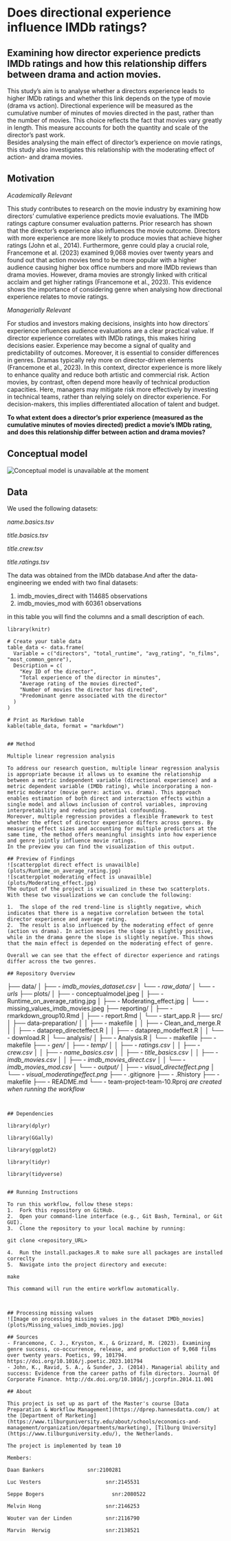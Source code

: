 
# Does directional experience influence IMDb ratings? 
## Examining how director experience predicts IMDb ratings and how this relationship differs between drama and action movies.

This study’s aim is to analyse whether a directors experience leads to higher IMDb ratings and whether this link depends on the type of movie (drama vs action). Directional experience will be measured as the cumulative number of minutes of movies directed in the past, rather than the number of movies. This choice reflects the fact that movies vary greatly in length. This measure accounts for both the quantity and scale of the director’s past work.  
Besides analysing the main effect of director’s experience on movie ratings, this study also investigates this relationship with the moderating effect of action- and drama movies. 


## Motivation

*Academically Relevant*

This study contributes to research on the movie industry by examining how directors’ cumulative experience predicts movie evaluations. The IMDb ratings capture consumer evaluation patterns. Prior research has shown that the director’s experience also influences the movie outcome. Directors with more experience are more likely to produce movies that achieve higher ratings (John et al., 2014). 
Furthermore, genre could play a crucial role, Francemone et al. (2023) examined 9,068 movies over twenty years and found out that action movies tend to be more popular with a higher audience causing higher box office numbers and more IMDb reviews than drama movies. However, drama movies are strongly linked with critical acclaim and get higher ratings (Francemone et al., 2023). This evidence shows the importance of considering genre when analysing how directional experience relates to movie ratings. 

*Managerially Relevant*

For studios and investors making decisions, insights into how directors´ experience influences audience evaluations are a clear practical value. If director experience correlates with IMDb ratings, this makes hiring decisions easier. Experience may become a signal of quality and predictability of outcomes. Moreover, it is essential to consider differences in genres. Dramas typically rely more on director-driven elements (Francemone et al., 2023). In this context, director experience is more likely to enhance quality and reduce both artistic and commercial risk. Action movies, by contrast, often depend more heavily of technical production capacities. Here, managers may mitigate risk more effectively by investing in technical teams, rather than relying solely on director experience. For decision-makers, this implies differentiated allocation of talent and budget.


**To what extent does a director’s prior experience (measured as the cumulative minutes of movies directed) predict a movie’s IMDb rating, and does this relationship differ between action and drama movies?**

## Conceptual model
![Conceptual model is unavailable at the moment](plots/conceptualmodel.jpeg)

## Data
We used the following datasets: 

*name.basics.tsv*

*title.basics.tsv*

*title.crew.tsv*

*title.ratings.tsv*

The data was obtained from the IMDb database.And after the data-engineering we ended with two final datasets:

1. imdb_movies_direct with 114685 observations 
2. imdb_movies_mod with 60361 observations

in this table you will find the columns and a small description of each.

```{r, results='asis'}
library(knitr)

# Create your table data
table_data <- data.frame(
  Variable = c("directors", "total_runtime", "avg_rating", "n_films", "most_common_genre"),
  Description = c(
    "Key ID of the director",
    "Total experience of the director in minutes",
    "Average rating of the movies directed",
    "Number of movies the director has directed",
    "Predominant genre associated with the director"
  )
)

# Print as Markdown table
kable(table_data, format = "markdown")


## Method

Multiple linear regression analysis

To address our research question, multiple linear regression analysis is appropriate because it allows us to examine the relationship between a metric independent variable (directional experience) and a metric dependent variable (IMDb rating), while incorporating a non-metric moderator (movie genre: action vs. drama). This approach enables estimation of both direct and interaction effects within a single model and allows inclusion of control variables, improving interpretability and reducing potential confounding.
Moreover, multiple regression provides a flexible framework to test whether the effect of director experience differs across genres. By measuring effect sizes and accounting for multiple predictors at the same time, the method offers meaningful insights into how experience and genre jointly influence movie ratings.
In the preview you can find the visualization of this output.   

## Preview of Findings 
![scatterpplot direct effect is unavailble](plots/Runtime_on_average_rating.jpg)
![scatterpplot moderating effect is unavailble](plots/Moderating_effect.jpg)
The output of the project is visualized in these two scatterplots. With these two visualizations we can conclude the following:

1.	The slope of the red trend-line is slightly negative, which indicates that there is a negative correlation between the total director experience and average rating. 
2.	The result is also influenced by the moderating effect of genre (action vs drama). In action movies the slope is slightly positive, while in the drama genre the slope is slightly negative. This shows that the main effect is depended on the moderating effect of genre. 

Overall we can see that the effect of director experience and ratings differ across the two genres. 

## Repository Overview

```
├── data/
│   ├── *- imdb_movies_dataset.csv*
│   └── *- raw_data/*
│       └── *- urls*
├── plots/
│   ├── - conceptualmodel.jpeg
│   ├── - Runtime_on_average_rating.jpg
│   ├── - Moderating_effect.jpg
│   └── - missing_values_imdb_movies.jpeg
├── reporting/
│   ├── - rmarkdown_group10.Rmd
│   ├── - report.Rmd
│   └── - start_app.R
├── src/
│   ├── data-preparation/
│   │   ├── - makefile
│   │   ├── - Clean_and_merge.R
│   │   ├── - dataprep_directeffect.R
│   │   ├── - dataprep_modeffect.R
│   │   └── - download.R
│   └── analysis/
│       ├── - Analysis.R
│       └── - makefile
├── - makefile
├── *- gen/*
│   ├── *- temp/*
│   │   ├── *- ratings.csv*
│   │   ├── *- crew.csv*
│   │   ├── *- name_basics.csv*
│   │   ├── *- title_basics.csv*
│   │   ├── *- imdb_movies.csv*
│   │   ├── *- imdb_movies_direct.csv*
│   │   └── *- imdb_movies_mod.csv*
│   └── *- output/*
│       ├── *- visual_directeffect.png*
│       └── *- visual_moderatingeffect.png*
├── - .gitignore
├── - .Rhistory
├── - makefile
├── - README.md
└── - team-project-team-10.Rproj
*are created when running the workflow*
```


## Dependencies 

library(dplyr)

library(GGally)

library(ggplot2)

library(tidyr)

library(tidyverse)


## Running Instructions 

To run this workflow, follow these steps:
1.	Fork this repository on GitHub.
2.	Open your command-line interface (e.g., Git Bash, Terminal, or Git GUI).
3.	Clone the repository to your local machine by running:

git clone <repository_URL>

4.  Run the install.packages.R to make sure all packages are installed correclty 
5.	Navigate into the project directory and execute:

make

This command will run the entire workflow automatically.



## Processing missing values
![Image on processing missing values in the dataset IMDb_movies](plots/Missing_values_imdb_movies.jpg)

## Sources
- Francemone, C. J., Kryston, K., & Grizzard, M. (2023). Examining genre success, co-occurrence, release, and production of 9,068 films over twenty years. Poetics, 99, 101794. https://doi.org/10.1016/j.poetic.2023.101794
- John, K., Ravid, S. A., & Sunder, J. (2014). Managerial ability and success: Evidence from the career paths of film directors. Journal Of Corporate Finance. http://dx.doi.org/10.1016/j.jcorpfin.2014.11.001

## About 

This project is set up as part of the Master's course [Data Preparation & Workflow Management](https://dprep.hannesdatta.com/) at the [Department of Marketing](https://www.tilburguniversity.edu/about/schools/economics-and-management/organization/departments/marketing), [Tilburg University](https://www.tilburguniversity.edu/), the Netherlands.

The project is implemented by team 10

Members: 

Daan Bankers              snr:2100281

Luc Vesters				        snr:2145531

Seppe Bogers				      snr:2080522

Melvin Hong				        snr:2146253

Wouter van der Linden			snr:2116790

Marvin  Herwig			    	snr:2138521


